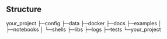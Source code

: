 ## Structure
your_project
├─config 
├─data 
├─docker 
├─docs 
├─examples 
│  ├─notebooks 
│  └─shells 
├─libs 
├─logs 
├─tests 
└─your_project